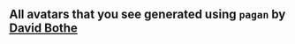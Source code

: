 All avatars that you see generated using `pagan` by [David Bothe](https://github.com/daboth/pagan)
--------------------------------------------------------------------------------------------
